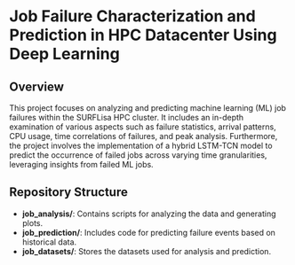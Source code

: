 # Job Failure Characterization and Prediction in HPC Datacenter Using Deep Learning

## Overview

This project focuses on analyzing and predicting machine learning (ML) job failures within the SURFLisa HPC cluster. It includes an in-depth examination of various aspects such as failure statistics, arrival patterns, CPU usage, time correlations of failures, and peak analysis. Furthermore, the project involves the implementation of a hybrid LSTM-TCN model to predict the occurrence of failed jobs across varying time granularities, leveraging insights from failed ML jobs. 

## Repository Structure

- **job_analysis/**: Contains scripts for analyzing the data and generating plots. 
- **job_prediction/**: Includes code for predicting failure events based on historical data.
- **job_datasets/**: Stores the datasets used for analysis and prediction. 
